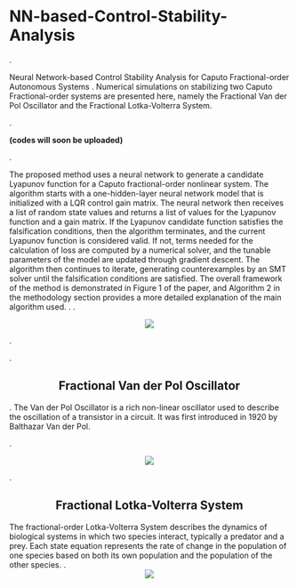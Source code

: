 # NN-based-Control-Stability-Analysis
.

Neural Network-based Control Stability Analysis for Caputo Fractional-order Autonomous Systems
.
Numerical simulations on stabilizing two Caputo Fractional-order systems are presented here, namely the Fractional Van der Pol Oscillator and the Fractional Lotka-Volterra System.

.

**(codes will soon be uploaded)**

.

The proposed method uses a neural network to generate a candidate Lyapunov function for a Caputo fractional-order nonlinear system. The algorithm starts with a one-hidden-layer neural network model that is initialized with a LQR control gain matrix. The neural network then receives a list of random state values and returns a list of values for the Lyapunov function and a gain matrix. If the Lyapunov candidate function satisfies the falsification conditions, then the algorithm terminates, and the current Lyapunov function is considered valid. If not, terms needed for the calculation of loss are computed by a numerical solver, and the tunable parameters of the model are updated through gradient descent. The algorithm then continues to iterate, generating counterexamples by an SMT solver until the falsification conditions are satisfied. The overall framework of the method is demonstrated in Figure 1 of the paper, and Algorithm 2 in the methodology section provides a more detailed explanation of the main algorithm used.
.
.<div align=center>
<img src="https://github.com/user-attachments/assets/4c27a3da-d9a9-49c3-899e-ed4b9a5958fd"/>
</div>
.

.
<div align=center>
<h2>Fractional Van der Pol Oscillator
</div>
.
The Van der Pol Oscillator is a rich non-linear oscillator used to describe the oscillation of a transistor in a circuit. It was first introduced in 1920 by Balthazar Van der Pol. 
  
.<div align=center>
<img src="https://github.com/user-attachments/assets/7b684e54-ed17-4494-a700-ca641098de25"/>
</div>
.
  
<div align=center>
<h2>Fractional Lotka-Volterra System
</div>
The fractional-order Lotka-Volterra System describes the dynamics of biological systems in which two species interact, typically a predator and a prey. Each state equation represents the rate of change in the population of one species based on both its own population and the population of the other species.
.<div align=center>
<img src="https://github.com/user-attachments/assets/7547f5d2-07d5-4b61-951d-07214e2c15a5"/>
</div>
